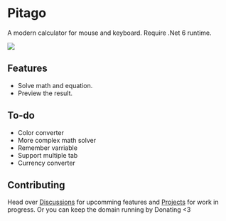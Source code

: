 # Pitago
A modern calculator for mouse and keyboard. Require .Net 6 runtime.


<img src="https://i.imgur.com/JooIU4w.png" />

## Features
- Solve math and equation.
- Preview the result.

## To-do
- Color converter
- More complex math solver
- Remember varriable
- Support multiple tab
- Currency converter

## Contributing

Head over [Discussions](https://github.com/help-14/pitago/discussions) for upcomming features and [Projects](https://github.com/help-14/pitago/projects?type=beta) for work in progress.
Or you can keep the domain running by Donating <3
